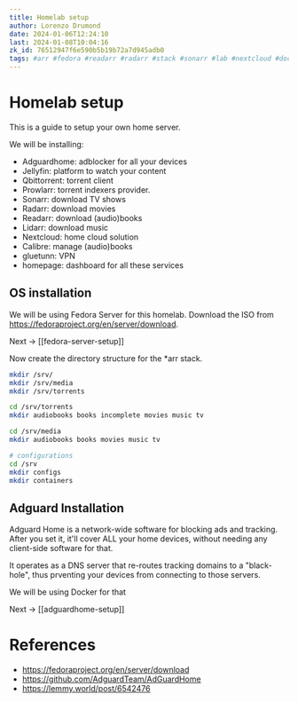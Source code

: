 ```yaml
---
title: Homelab setup
author: Lorenzo Drumond
date: 2024-01-06T12:24:10
last: 2024-01-08T10:04:16
zk_id: 76512947f6e590b5b19b72a7d945adb0
tags: #arr #fedora #readarr #radarr #stack #sonarr #lab #nextcloud #docker #server #lidarr
---
```



# Homelab setup
This is a guide to setup your own home server.

We will be installing:
- Adguardhome: adblocker for all your devices
- Jellyfin: platform to watch your content
- Qbittorrent: torrent client
- Prowlarr: torrent indexers provider.
- Sonarr: download TV shows
- Radarr: download movies
- Readarr: download (audio)books
- Lidarr: download music
- Nextcloud: home cloud solution
- Calibre: manage (audio)books
- gluetunn: VPN
- homepage: dashboard for all these services

## OS installation
We will be using Fedora Server for this homelab. Download the ISO from https://fedoraproject.org/en/server/download.

Next -> [[fedora-server-setup]]

Now create the directory structure for the \*arr stack.
```bash
mkdir /srv/
mkdir /srv/media
mkdir /srv/torrents

cd /srv/torrents
mkdir audiobooks books incomplete movies music tv

cd /srv/media
mkdir audiobooks books movies music tv

# configurations
cd /srv
mkdir configs
mkdir containers
```

## Adguard Installation
Adguard Home is a network-wide software for blocking ads and tracking. After you set it, it'll cover
ALL your home devices, without needing any client-side software for that.

It operates as a DNS server that re-routes tracking domains to a "black-hole", thus prventing
your devices from connecting to those servers.

We will be using Docker for that

Next -> [[adguardhome-setup]]

# References
- https://fedoraproject.org/en/server/download
- https://github.com/AdguardTeam/AdGuardHome
- https://lemmy.world/post/6542476
